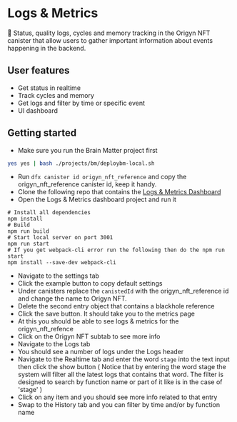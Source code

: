 # Logs & Metrics

🚀 Status, quality logs, cycles and memory tracking in the Origyn NFT canister that allow users to gather important information about events happening in the backend.

## User features

- Get status in realtime
- Track cycles and memory
- Get logs and filter by time or specific event
- UI dashboard

## Getting started

- Make sure you run the Brain Matter project first
```bash
yes yes | bash ./projects/bm/deploybm-local.sh
```
- Run `dfx canister id origyn_nft_reference` and copy the origyn_nft_reference canister id, keep it handy.
- Clone the following repo that contains the [Logs & Metrics Dashboard](https://github.com/ORIGYN-SA/canistergeek-ui)
- Open the Logs & Metrics dashboard project and run it
```node
# Install all dependencies
npm install
# Build
npm run build
# Start local server on port 3001
npm run start
# If you get webpack-cli error run the following then do the npm run start
npm install --save-dev webpack-cli
```
- Navigate to the settings tab
- Click the example button to copy default settings
- Under canisters replace the `canistedId` with the origyn_nft_reference id and change the name to Origyn NFT.
- Delete the second entry object that contains a blackhole reference
- Click the save button. It should take you to the metrics page
- At this you should be able to see logs & metrics for the origyn_nft_refence
- Click on the Origyn NFT subtab to see more info
- Navigate to the Logs tab
- You should see a number of logs under the Logs header
- Navigate to the Realtime tab and enter the word `stage` into the text input then click the show button ( Notice that by entering the word stage the system will filter all the latest logs that contains that word. The filter is designed to search by function name or part of it like is in the case of 'stage' )
- Click on any item and you should see more info related to that entry
- Swap to the History tab and you can filter by time and/or by function name
